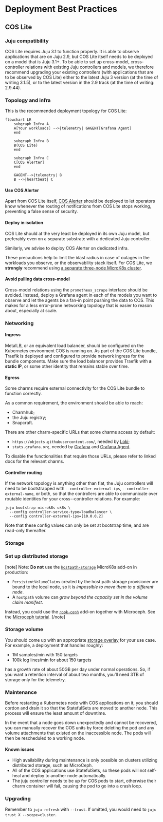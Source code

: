 # Deployment Best Practices

## COS Lite

### Juju compatibility

COS Lite requires Juju 3.1 to function properly. It is able to observe applications that are on Juju 2.9, but COS Lite itself needs to be deployed on a model that is Juju 3.1+. To be able to set up cross-model, cross-controller relations with existing Juju controllers and models, we therefore recommend upgrading your existing controllers (with applications that are to be observed by COS Lite) either to the latest Juju 3 version (at the time of writing 3.1.5), or to the latest version in the 2.9 track (at the time of writing: 2.9.44).

### Topology and infra

This is the recommended deployment topology for COS Lite:

```{mermaid}
flowchart LR
    subgraph Infra A
    A[Your workloads] -->|telemetry| GAGENT[Grafana Agent]
    end
    
    subgraph Infra B
    B(COS Lite)
    end

    subgraph Infra C
    C[COS Alerter]
    end

    GAGENT-->|telemetry| B
    B -->|heartbeat| C
```    

#### Use COS Alerter
Apart from COS Lite itself, [COS Alerter](https://github.com/canonical/cos-alerter) should be deployed to let operators know whenever the routing of notifications from COS Lite stops working, preventing a false sense of security.


#### Deploy in isolation
COS Lite should at the very least be deployed in its own Juju model, but preferably even on a separate substrate with a dedicated Juju controller.

Similarly, we advise to deploy COS Alerter on dedicated infra.

These precautions help to limit the blast radius in case of outages in the workloads you observe, or the observability stack itself. For COS Lite, we **strongly** recommend using [a separate three-node MicroK8s cluster](https://microk8s.io/docs/high-availability).


#### Avoid pulling data cross-model

Cross-model relations using the `prometheus_scrape` interface should be avoided. Instead, deploy a Grafana agent in each of the models you want to observe and let the agents be a fan-in point pushing the data to COS. This makes for a less error-prone networking topology that is easier to reason about, especially at scale.

### Networking

#### Ingress

MetalLB, or an equivalent load balancer, should be configured on the Kubernetes environment COS is running on. As part of the COS Lite bundle, Traefik is deployed and configured to provide network ingress for the bundle components. Make sure the load balancer provides Traefik with **a static IP**, or some other identity that remains stable over time.

#### Egress
Some charms require external connectivity for the COS Lite bundle to function correctly.

As a common requirement, the environment should be able to reach:
* Charmhub;
* the Juju registry;
* Snapcraft.

There are other charm-specific URLs that some charms access by default:
* `https://objects.githubusercontent.com/`, needed by [Loki](https://charmhub.io/loki-k8s/docs/network);
* `stats.grafana.org`, needed by [Grafana](https://charmhub.io/grafana-k8s/docs/network-requirements) and [Grafana Agent](https://charmhub.io/grafana-k8s/docs/network-requirements).

To disable the functionalities that require those URLs, please refer to linked docs for the relevant charms.

#### Controller routing

If the network topology is anything other than flat, the Juju controllers will need to be bootstrapped with `--controller-external-ips`, `--controller-external-name`, or both, so that the controllers are able to communicate over routable identities for your cross--controller relations. For example:

```
juju bootstrap microk8s uk8s \
  --config controller-service-type=loadbalancer \
  --config controller-external-ips=[10.0.0.2]
```

Note that these config values can only be set at bootstrap time, and are read-only thereafter.

### Storage

### Set up distributed storage
[note]
Note: **Do not** use the [`hostpath-storage`](https://microk8s.io/docs/addon-hostpath-storage) MicroK8s add-on in production:
 * `PersistentVolumeClaims` created by the host path storage provisioner are bound to the local node, so it is *impossible to move them to a different node*.
 * A `hostpath` volume can *grow beyond the capacity set in the volume claim manifest*.

Instead, you could use the [`rook-ceph`](https://microk8s.io/docs/addon-rook-ceph) add-on together with Microceph. See the [Microceph tutorial](https://microk8s.io/docs/how-to-ceph).
[/note]

### Storage volume

You should come up with an appropriate [storage overlay](https://github.com/canonical/cos-lite-bundle/blob/main/overlays/storage-small-overlay.yaml) for your use case. For example, a deployment that handles roughly:

- 1M samples/min with 150 targets
- 100k log lines/min for about 150 targets

has a growth rate of about 50GB per day under normal operations. So, if you want a retention interval of about two months, you’ll need 3TB of storage only for the telemetry.

### Maintenance
Before restarting a Kubernetes node with COS applications on it, you should cordon and drain it so that the StatefulSets are moved to another node. This process will ensure the least amount of downtime.

In the event that a node goes down unexpectedly and cannot be recovered, you can manually recover the COS units by force deleting the pod and any volume attachments that existed on the inaccessible node. The pods will then be rescheduled to a working node.

#### Known issues
- High availability during maintenance is only possible on clusters utilizing distributed storage, such as MicroCeph.
- All of the COS applications use StatefulSets, so these pods will not self-heal and deploy to another node automatically.
- The juju controller needs to be up for COS pods to start, otherwise their charm container will fail, causing the pod to go into a crash loop.

### Upgrading
Remember to `juju refresh` with `--trust`. If omitted, you would need to `juju trust X --scope=cluster`.